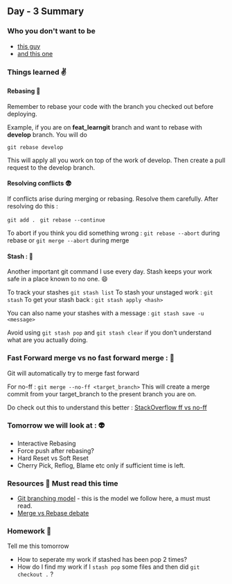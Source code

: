 
## Day - 3 Summary

### Who you don't want to be 

* [this guy](https://xkcd.com/1597/)
* [and this one](https://xkcd.com/1296/)


### Things learned :v: 

#### Rebasing :hatching_chick: 

Remember to rebase your code with the branch you checked out before deploying.

Example, if you are on **feat_learngit** branch and want to rebase with **develop** branch. You will do 

`git rebase develop`

This will apply all you work on top of the work of develop.
Then create a pull request to the develop branch.

####  Resolving conflicts :fearful: 

If conflicts arise during merging or rebasing. Resolve them carefully. After resolving do this :

`git add . `
`git rebase --continue`

To abort if you think you did something wrong : 
`git rebase --abort` during rebase
or
`git merge --abort` during merge

#### Stash  : :tada: 

Another important git command I use every day. 
Stash keeps your work safe in a place known to no one. :smile: 

To track your stashes `git stash list`
To stash your unstaged work : `git stash`
To get your stash back : `git stash apply <hash>`

You can also name your stashes with a message : `git stash save -u <message>` 

Avoid using `git stash pop` and `git stash clear` if you don't understand what are you actually doing.


### Fast Forward merge vs no fast forward merge : :facepunch: 

Git will automatically try to merge fast forward 

For no-ff : `git merge --no-ff <target_branch>` 
This will create a merge commit from your target_branch to the present branch you are on. 

Do check out this to understand this better : [StackOverflow ff vs no-ff](http://stackoverflow.com/questions/9069061/what-is-the-difference-between-git-merge-and-git-merge-no-ff)


### Tomorrow we will look at : :alien:

* Interactive Rebasing
* Force push  after rebasing? 
* Hard Reset vs Soft Reset 
* Cherry Pick, Reflog, Blame etc only if sufficient time is left.  

### Resources :100: Must read this time

* [Git branching model](http://nvie.com/posts/a-successful-git-branching-model/) - this is the model we follow here, a must must read.
* [Merge vs Rebase debate](https://www.atlassian.com/git/articles/git-team-workflows-merge-or-rebase) 


### Homework :speak_no_evil: 

Tell me this tomorrow

* How to seperate my work if stashed has been pop 2 times?
* How do I find my work if I `stash pop` some files and then did `git checkout .` ?

